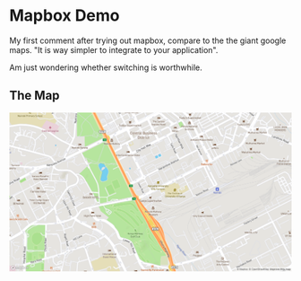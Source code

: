 # Mapbox Demo

My first comment after trying out mapbox, compare to the the giant google maps. "It is way simpler to integrate to your application".

Am just wondering whether switching is worthwhile.

## The Map
![Mapbox in Action Screenshot](https://github.com/AzengaKevin/mapbox-demo/blob/main/images/screenshot.png?raw=true)
